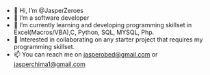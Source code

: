 - 👋 Hi, I’m @JasperZeroes 
- 👀 I’m a software developer 
- 🌱 I’m currently learning and developing programming skillset in Excel(Macros/VBA),C, Python, SQL, MYSQL, Php.
- 💞️ Interested in collaborating on any starter project that requires my programming skillset.
- 📫 You can reach me on jasperobed@gmail.com or jasperchima1@gmail.com

<!---
Jasperobed/Jasperobed is a ✨ special ✨ repository because its `README.md` (this file) appears on your GitHub profile.
You can click the Preview link to take a look at your changes.
--->
